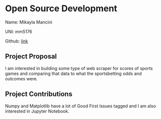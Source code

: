 # Open Source Development

Name: Mikayla Mancini

UNI: mm5176

Github: [link](https://github.com/mikaylamancini1)

## Project Proposal

I am interested in building some type of web scraper for scores of sports games and comparing that data to what the sportsbetting odds and outcomes were.

## Project Contributions

Numpy and Matplotlib have a lot of Good First Issues tagged and I am also interested in Jupyter Notebook.
